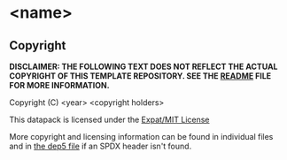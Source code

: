 <!--
  ~ SPDX-FileCopyrightText: 2020 Nathaniel Fitzenrider <https://github.com/nfitzen>
  ~
  ~ SPDX-License-Identifier: CC0-1.0
 -->

# \<name\>

## Copyright

**DISCLAIMER: THE FOLLOWING TEXT DOES NOT REFLECT THE ACTUAL COPYRIGHT
OF THIS TEMPLATE REPOSITORY. SEE THE [README](README.md) FILE FOR
MORE INFORMATION.**

Copyright (C) \<year\> \<copyright holders\>

This datapack is licensed under the [Expat/MIT License](LICENSE)

More copyright and licensing information can be found
in individual files and in [the dep5 file](.reuse/dep5) if an SPDX header isn't
found.
